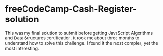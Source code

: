 # freeCodeCamp-Cash-Register-solution
This was my final solution to submit before getting JavaScript Algorithms and Data Structures certification. It took me about three months to understand how to solve this challenge. I found it the most complex, yet the most interesting.

